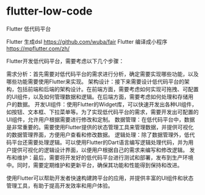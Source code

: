 # flutter-low-code

Flutter 低代码平台

Flutter 生成dsl
<https://github.com/wuba/fair>
 Flutter 编译成小程序
<https://mpflutter.com/zh/>

Flutter开发低代码平台，需要考虑以下几个步骤：

需求分析：首先需要对低代码平台的需求进行分析，确定需要实现哪些功能，以及哪些功能需要使用Flutter来实现。
架构设计：接下来需要设计低代码平台的架构，包括前端和后端的架构设计。在前端方面，需要考虑如何实现可拖拽、可配置的UI组件，以及如何管理数据和逻辑。在后端方面，需要考虑如何处理和存储用户的数据。
开发UI组件：使用Flutter的Widget库，可以快速开发出各种UI组件，如按钮、文本框、下拉菜单等。为了实现低代码平台的需求，需要开发出可配置的UI组件，允许用户根据需要进行修改和定制。
数据管理：在低代码平台中，数据是非常重要的。需要使用Flutter提供的状态管理工具来管理数据，并提供可视化的数据管理界面，方便用户查看和修改数据。
逻辑处理：除了数据管理外，低代码平台还需要处理逻辑。可以使用Flutter的Dart语言编写逻辑处理代码，并为用户提供可视化的逻辑设计界面，以便用户根据自己的需求来编写和修改逻辑。
发布和维护：最后，需要将开发好的低代码平台进行测试和部署，发布到生产环境中。同时，需要定期维护和更新平台，确保其功能和性能得到保持和改进。

使用Flutter可以帮助开发者快速构建跨平台的应用，并提供丰富的UI组件和状态管理工具，有助于提高开发效率和用户体验。
